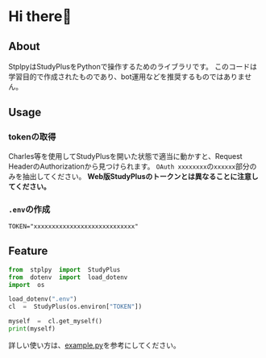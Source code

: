 # Hi there👋
## About
StplpyはStudyPlusをPythonで操作するためのライブラリです。
このコードは学習目的で作成されたものであり、bot運用などを推奨するものではありません。

## Usage
### tokenの取得
Charles等を使用してStudyPlusを開いた状態で適当に動かすと、Request HeaderのAuthorizationから見つけられます。
``OAuth xxxxxxxx``の``xxxxxx``部分のみを抽出してください。
**Web版StudyPlusのトークンとは異なることに注意してください。**

### `.env`の作成
```config
TOKEN="xxxxxxxxxxxxxxxxxxxxxxxxxxxx"
```

## Feature
```python
from  stplpy  import  StudyPlus
from  dotenv  import  load_dotenv
import  os

load_dotenv(".env")
cl  =  StudyPlus(os.environ["TOKEN"])

myself  =  cl.get_myself()
print(myself)
```
詳しい使い方は、[example.py](https://github.com/kmch4n/Stplpy/blob/main/example.py)を参考にしてください。